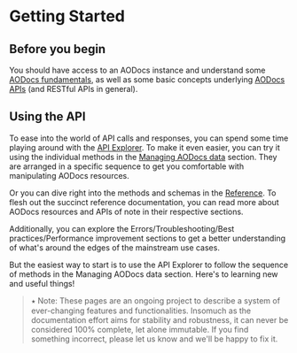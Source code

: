 # Getting Started

## Before you begin

You should have access to an AODocs instance and understand some [AODocs fundamentals](/docs/aodocs-staging.altirnao.com/1/c/Fundamentals/Basics%20of%20AODocs), as well as some basic concepts underlying [AODocs APIs](/docs/aodocs-staging.altirnao.com/1/c/Basics%20of%20AODocs%20APIs) (and RESTful APIs in general).

## Using the API

To ease into the world of API calls and responses, you can spend some time playing around with the [API Explorer](/docs/aodocs-staging.altirnao.com/1/routes/document/v1/%7BdocumentId%7D/get). To make it even easier, you can try it using the individual methods in the [Managing AODocs data](/docs/aodocs-staging.altirnao.com/1/c/Fundamentals/Overview) section. They are arranged in a specific sequence to get you comfortable with manipulating AODocs resources.

Or you can dive right into the methods and schemas in the [Reference](/docs/aodocs-staging.altirnao.com/1/overview). To flesh out the succinct reference documentation, you can read more about AODocs resources and APIs of note in their respective sections.

Additionally, you can explore the Errors/Troubleshooting/Best practices/Performance improvement sections to get a better understanding of what's around the edges of the mainstream use cases.

But the easiest way to start is to use the API Explorer to follow the sequence of methods in the Managing AODocs data section. Here's to learning new and useful things!

> ⭑   Note: These pages are an ongoing project to describe a system of ever-changing features and functionalities. Insomuch as the documentation effort aims for stability and robustness, it can never be considered 100% complete, let alone immutable. If you find something incorrect, please let us know and we'll be happy to fix it.
